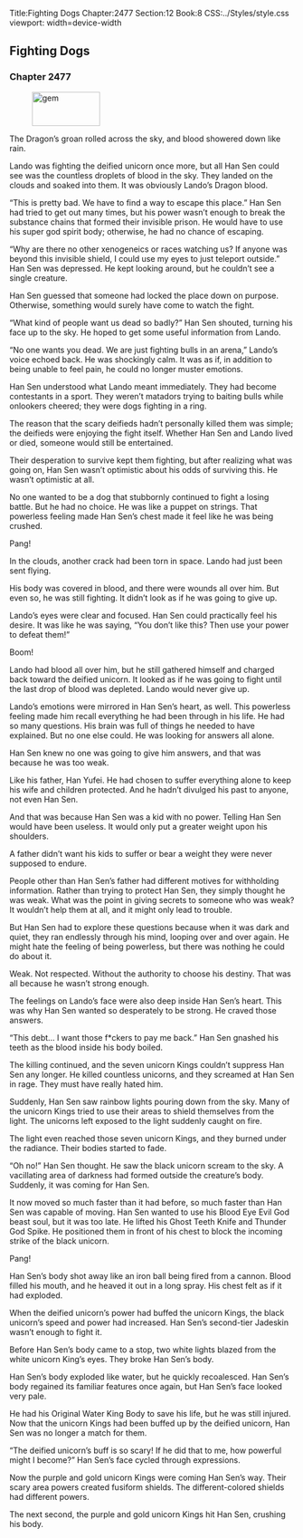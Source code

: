 Title:Fighting Dogs 
Chapter:2477 
Section:12 
Book:8 
CSS:../Styles/style.css 
viewport: width=device-width
  
## Fighting Dogs
### Chapter 2477 
<figure>
	<img src="../Images/gem.gif" alt="gem" id="gem" width="120" height="60" />
</figure>
  

  
  The Dragon’s groan rolled across the sky, and blood showered down like rain.

Lando was fighting the deified unicorn once more, but all Han Sen could see was the countless droplets of blood in the sky. They landed on the clouds and soaked into them. It was obviously Lando’s Dragon blood.

“This is pretty bad. We have to find a way to escape this place.” Han Sen had tried to get out many times, but his power wasn’t enough to break the substance chains that formed their invisible prison. He would have to use his super god spirit body; otherwise, he had no chance of escaping.

“Why are there no other xenogeneics or races watching us? If anyone was beyond this invisible shield, I could use my eyes to just teleport outside.” Han Sen was depressed. He kept looking around, but he couldn’t see a single creature.

Han Sen guessed that someone had locked the place down on purpose. Otherwise, something would surely have come to watch the fight.

“What kind of people want us dead so badly?” Han Sen shouted, turning his face up to the sky. He hoped to get some useful information from Lando.

“No one wants you dead. We are just fighting bulls in an arena,” Lando’s voice echoed back. He was shockingly calm. It was as if, in addition to being unable to feel pain, he could no longer muster emotions.

Han Sen understood what Lando meant immediately. They had become contestants in a sport. They weren’t matadors trying to baiting bulls while onlookers cheered; they were dogs fighting in a ring.

The reason that the scary deifieds hadn’t personally killed them was simple; the deifieds were enjoying the fight itself. Whether Han Sen and Lando lived or died, someone would still be entertained.

Their desperation to survive kept them fighting, but after realizing what was going on, Han Sen wasn’t optimistic about his odds of surviving this. He wasn’t optimistic at all.

No one wanted to be a dog that stubbornly continued to fight a losing battle. But he had no choice. He was like a puppet on strings. That powerless feeling made Han Sen’s chest made it feel like he was being crushed.

Pang!

In the clouds, another crack had been torn in space. Lando had just been sent flying.

His body was covered in blood, and there were wounds all over him. But even so, he was still fighting. It didn’t look as if he was going to give up.

Lando’s eyes were clear and focused. Han Sen could practically feel his desire. It was like he was saying, “You don’t like this? Then use your power to defeat them!”

Boom!

Lando had blood all over him, but he still gathered himself and charged back toward the deified unicorn. It looked as if he was going to fight until the last drop of blood was depleted. Lando would never give up.

Lando’s emotions were mirrored in Han Sen’s heart, as well. This powerless feeling made him recall everything he had been through in his life. He had so many questions. His brain was full of things he needed to have explained. But no one else could. He was looking for answers all alone.

Han Sen knew no one was going to give him answers, and that was because he was too weak.

Like his father, Han Yufei. He had chosen to suffer everything alone to keep his wife and children protected. And he hadn’t divulged his past to anyone, not even Han Sen.

And that was because Han Sen was a kid with no power. Telling Han Sen would have been useless. It would only put a greater weight upon his shoulders.

A father didn’t want his kids to suffer or bear a weight they were never supposed to endure.

People other than Han Sen’s father had different motives for withholding information. Rather than trying to protect Han Sen, they simply thought he was weak. What was the point in giving secrets to someone who was weak? It wouldn’t help them at all, and it might only lead to trouble.

But Han Sen had to explore these questions because when it was dark and quiet, they ran endlessly through his mind, looping over and over again. He might hate the feeling of being powerless, but there was nothing he could do about it.

Weak. Not respected. Without the authority to choose his destiny. That was all because he wasn’t strong enough.

The feelings on Lando’s face were also deep inside Han Sen’s heart. This was why Han Sen wanted so desperately to be strong. He craved those answers.

“This debt… I want those f*ckers to pay me back.” Han Sen gnashed his teeth as the blood inside his body boiled.

The killing continued, and the seven unicorn Kings couldn’t suppress Han Sen any longer. He killed countless unicorns, and they screamed at Han Sen in rage. They must have really hated him.

Suddenly, Han Sen saw rainbow lights pouring down from the sky. Many of the unicorn Kings tried to use their areas to shield themselves from the light. The unicorns left exposed to the light suddenly caught on fire.

The light even reached those seven unicorn Kings, and they burned under the radiance. Their bodies started to fade.

“Oh no!” Han Sen thought. He saw the black unicorn scream to the sky. A vacillating area of darkness had formed outside the creature’s body. Suddenly, it was coming for Han Sen.

It now moved so much faster than it had before, so much faster than Han Sen was capable of moving. Han Sen wanted to use his Blood Eye Evil God beast soul, but it was too late. He lifted his Ghost Teeth Knife and Thunder God Spike. He positioned them in front of his chest to block the incoming strike of the black unicorn.

Pang!

Han Sen’s body shot away like an iron ball being fired from a cannon. Blood filled his mouth, and he heaved it out in a long spray. His chest felt as if it had exploded.

When the deified unicorn’s power had buffed the unicorn Kings, the black unicorn’s speed and power had increased. Han Sen’s second-tier Jadeskin wasn’t enough to fight it.

Before Han Sen’s body came to a stop, two white lights blazed from the white unicorn King’s eyes. They broke Han Sen’s body.

Han Sen’s body exploded like water, but he quickly recoalesced. Han Sen’s body regained its familiar features once again, but Han Sen’s face looked very pale.

He had his Original Water King Body to save his life, but he was still injured. Now that the unicorn Kings had been buffed up by the deified unicorn, Han Sen was no longer a match for them.

“The deified unicorn’s buff is so scary! If he did that to me, how powerful might I become?” Han Sen’s face cycled through expressions.

Now the purple and gold unicorn Kings were coming Han Sen’s way. Their scary area powers created fusiform shields. The different-colored shields had different powers.

The next second, the purple and gold unicorn Kings hit Han Sen, crushing his body.
